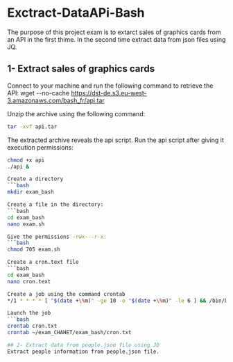 # Exctract-DataAPi-Bash
The purpose of this project exam is to extarct sales of graphics cards from an API in the first thime. In the second time extract data from json files using JQ.
## 1- Extract sales of graphics cards
Connect to your machine and run the following command to retrieve the API:
wget --no-cache https://dst-de.s3.eu-west-3.amazonaws.com/bash_fr/api.tar

Unzip the archive using the following command:
```bash
tar -xvf api.tar
```
The extracted archive reveals the api script.
Run the api script after giving it execution permissions:
```bash
chmod +x api  
./api &

Create a directory
```bash
mkdir exam_bash

Create a file in the directory:
```bash
cd exam_bash  
nano exam.sh

Give the permissions -rwx---r-x:
```bash
chmod 705 exam.sh

Create a cron.text file
```bash
cd exam_bash  
nano cron.text

Create a job using the command crontab
*/1 * * * * [ "$(date +\%m)" -ge 10 -o "$(date +\%m)" -le 6 ] && /bin/bash ~/exam_CHAHET/exam_bash/exam.sh

Launch the job
```bash
crontab cron.txt
crontab ~/exam_CHAHET/exam_bash/cron.txt

## 2- Extract data from people.json file using JQ
Extract people information from people.json file.

